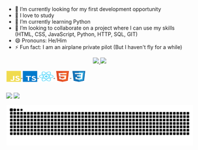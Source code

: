 


- 🔭 I’m currently looking for my first development opportunity
- 📖 I love to study
- 🌱 I’m currently learning Python
- 👯 I’m looking to collaborate on a project where I can use my skills (HTML, CSS, JavaScript, Python, HTTP, SQL, GIT)
- 😄 Pronouns: He/Him
- ⚡ Fun fact: I am an airplane private pilot (But I haven't fly for a while)

<div align="center" style="display: inline_block">
  <a href="https://github.com/EdsonAkaves">
  <img height="180em" src="https://github-readme-stats.vercel.app/api?username=EdsonAkaves&show_icons=true&theme=dracula&include_all_commits=true&count_private=true"/>
  <img height="180em" src="https://github-readme-stats.vercel.app/api/top-langs/?username=EdsonAkaves&layout=compact&langs_count=7&theme=dracula"/>
</div>
  
<div style="display: inline_block"><br>
  <img align="center" alt="Js-icon" height="30" width="40" src="https://raw.githubusercontent.com/devicons/devicon/master/icons/javascript/javascript-plain.svg">
  <img align="center" alt="Ts-icon" height="30" width="40" src="https://raw.githubusercontent.com/devicons/devicon/master/icons/typescript/typescript-plain.svg">
  <img align="center" alt="React-icon" height="30" width="40" src="https://raw.githubusercontent.com/devicons/devicon/master/icons/react/react-original.svg">
  <img align="center" alt="HTML-icon" height="30" width="40" src="https://raw.githubusercontent.com/devicons/devicon/master/icons/html5/html5-original.svg">
  <img align="center" alt="CSS-icon" height="30" width="40" src="https://raw.githubusercontent.com/devicons/devicon/master/icons/css3/css3-original.svg">
 

</div>
  
  ##
 
<div> 
 
  <a href = "mailto:edson.akaves@gmail.com"><img src="https://img.shields.io/badge/-Gmail-%23333?style=for-the-badge&logo=gmail&logoColor=white" target="_blank"></a>
  <a href="https://www.linkedin.com/in/edsonakaves/" target="_blank"><img src="https://img.shields.io/badge/-LinkedIn-%230077B5?style=for-the-badge&logo=linkedin&logoColor=white" target="_blank"></a> 
 
  ![Snake animation](https://github.com/EdsonAkaves/EdsonAkaves/blob/output/github-contribution-grid-snake.svg)
  
 
</div>


